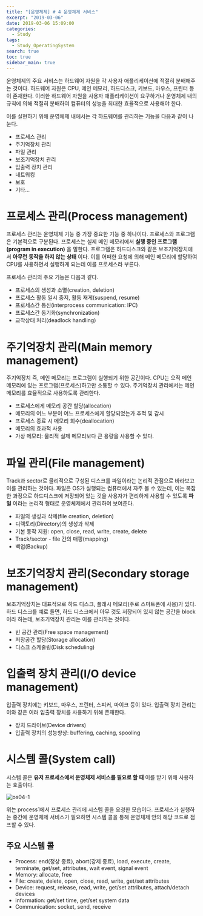```yaml
---
title: "[운영체제] # 4 운영체제 서비스"
excerpt: "2019-03-06"
date: 2019-03-06 15:09:00
categories:
  - Study
tags:
  - Study_OperatingSystem
search: true
toc: true
sidebar_main: true
---
```


운영체제의 주요 서비스는 하드웨어 자원을 각 사용자 애플리케이션에 적절히 분배해주는 것이다. 하드웨어 자원은 CPU, 메인 메모리, 하드디스크, 키보드, 마우스, 프린터 등이 존재한다. 이러한 하드웨어 자원을 사용자 애플리케이션이 요구하거나 운영체제 내의 규칙에 의해 적절히 분배하여 컴퓨터의 성능을 최대한 효율적으로 사용해야 한다.

이를 실현하기 위해 운영체제 내에서는 각 하드웨어를 관리하는 기능을 다음과 같이 나눈다.
- 프로세스 관리
- 주기억장치 관리
- 파일 관리
- 보조기억장치 관리
- 입출력 장치 관리
- 네트워킹
- 보호
- 기타...


# 프로세스 관리(Process management)
프로세스 관리는 운영체제 기능 중 가장 중요한 기능 중 하나이다. 프로세스와 프로그램은 기본적으로 구분된다. 프로세스는 실제 메인 메모리에서 **실행 중인 프로그램(program in execution)** 을 말한다. 프로그램은 하드디스크와 같은 보조기억장치에서 **아무런 동작을 하지 않는 상태** 이다. 이를 어떠한 요청에 의해 메인 메모리에 할당하여 CPU를 사용하면서 실행하게 되는데 이를 프로세스라 부른다.

프로세스 관리의 주요 기능은 다음과 같다.
- 프로세스의 생성과 소멸(creation, deletion)
- 프로세스 활동 일시 중지, 활동 재게(suspend, resume)
- 프로세스간 통신(interprocess communication: IPC)
- 프로세스간 동기화(synchronization)
- 교착상태 처리(deadlock handling)


# 주기억장치 관리(Main memory management)
주기억장치 즉, 메인 메모리는 프로그램이 실행되기 위한 공간이다. CPU는 오직 메인 메모리에 있는 프로그램(프로세스)하고만 소통할 수 있다. 주기억장치 관리에서는 메인 메모리를 효율적으로 사용하도록 관리한다.

- 프로세스에게 메모리 공간 할당(allocation)
- 메모리의 어느 부분이 어느 프로세스에게 할당되었는가 추적 및 감시
- 프로세스 종료 시 메모리 회수(deallocation)
- 메모리의 효과적 사용
- 가상 메모리: 물리적 실제 메모리보다 큰 용량을 사용할 수 있다.


# 파일 관리(File management)
Track과 sector로 물리적으로 구성된 디스크를 파일이라는 논리적 관점으로 바라보고 이를 관리하는 것이다.
파일은 OS가 실행되는 컴퓨터에서 자주 볼 수 있는데, 이는 복잡한 과정으로 하드디스크에 저장되어 있는 것을 사용자가 편리하게 사용할 수 있도록 **파일** 이라는 논리적 형태로 운영체제에서 관리하여 보여준다.

- 파일의 생성과 삭제(file creation, deletion)
- 디렉토리(Directory)의 생성과 삭제
- 기본 동작 지원: open, close, read, write, create, delete
- Track/sector - file 간의 매핑(mapping)
- 백업(Backup)


# 보조기억장치 관리(Secondary storage management)
보조기억장치는 대표적으로 하드 디스크, 플래시 메모리(주로 스마트폰에 사용)가 있다. 하드 디스크를 예로 들면, 하드 디스크에서 아무 것도 저장되어 있지 않는 공간을 block이라 하는데, 보조기억장치 관리는 이를 관리하는 것이다.

- 빈 공간 관리(Free space management)
- 저장공간 할당(Storage allocation)
- 디스크 스케줄링(Disk scheduling)


# 입출력 장치 관리(I/O device management)
입출력 장치에는 키보드, 마우스, 프린터, 스피커, 마이크 등이 있다. 입출력 장치 관리는 이와 같은 여러 입출력 장치를 사용하기 위해 존재한다.

- 장치 드라이브(Device drivers)
- 입출력 장치의 성능향상: buffering, caching, spooling


# 시스템 콜(System call)
시스템 콜은 **유저 프로세스에서 운영체제 서비스를 필요로 할 때** 이를 받기 위해 사용하는 호출이다.

![os04-1](https://user-images.githubusercontent.com/34755287/53879657-5c353e80-4052-11e9-827d-751cc9dcc0f1.png)

위는 process1에서 프로세스 관리에 시스템 콜을 요청한 모습이다. 프로세스가 실행하는 중간에 운영체제 서비스가 필요하면 시스템 콜을 통해 운영체제 안의 해당 코드로 점프할 수 있다.

## 주요 시스템 콜
- Process: end(정상 종료), abort(강제 종료), load, execute, create, terminate, get/set, attributes, wait event, signal event
- Memory: allocate, free
- File: create, delete, open, close, read, write, get/set attributes
- Device: request, release, read, write, get/set attributes, attach/detach devices
- information: get/set time, get/set system data
- Communication: socket, send, receive

